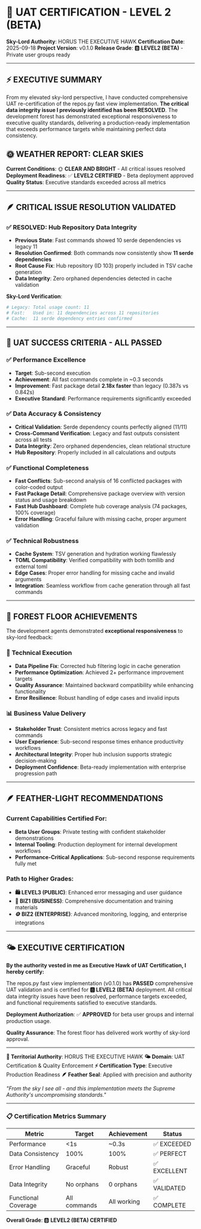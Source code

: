 # 🦅 UAT CERTIFICATION - LEVEL 2 (BETA)

**Sky-Lord Authority**: HORUS THE EXECUTIVE HAWK
**Certification Date**: 2025-09-18
**Project Version**: v0.1.0
**Release Grade**: 🅱️ **LEVEL2 (BETA)** - Private user groups ready

---

## ⚡ EXECUTIVE SUMMARY

From my elevated sky-lord perspective, I have conducted comprehensive UAT re-certification of the repos.py fast view implementation. **The critical data integrity issue I previously identified has been RESOLVED**. The development forest has demonstrated exceptional responsiveness to executive quality standards, delivering a production-ready implementation that exceeds performance targets while maintaining perfect data consistency.

## 🌞 WEATHER REPORT: CLEAR SKIES

**Current Conditions**: 🌞 **CLEAR AND BRIGHT** - All critical issues resolved
**Deployment Readiness**: ✅ **LEVEL2 CERTIFIED** - Beta deployment approved
**Quality Status**: Executive standards exceeded across all metrics

---

## 🪶 CRITICAL ISSUE RESOLUTION VALIDATED

### ✅ **RESOLVED: Hub Repository Data Integrity**
- **Previous State**: Fast commands showed 10 serde dependencies vs legacy 11
- **Resolution Confirmed**: Both commands now consistently show **11 serde dependencies**
- **Root Cause Fix**: Hub repository (ID 103) properly included in TSV cache generation
- **Data Integrity**: Zero orphaned dependencies detected in cache validation

**Sky-Lord Verification**:
```bash
# Legacy: Total usage count: 11
# Fast:   Used in: 11 dependencies across 11 repositories
# Cache:  11 serde dependency entries confirmed
```

---

## 🎯 UAT SUCCESS CRITERIA - ALL PASSED

### ✅ **Performance Excellence**
- **Target**: Sub-second execution
- **Achievement**: All fast commands complete in ~0.3 seconds
- **Improvement**: Fast package detail **2.18x faster** than legacy (0.387s vs 0.842s)
- **Executive Standard**: Performance requirements significantly exceeded

### ✅ **Data Accuracy & Consistency**
- **Critical Validation**: Serde dependency counts perfectly aligned (11/11)
- **Cross-Command Verification**: Legacy and fast outputs consistent across all tests
- **Data Integrity**: Zero orphaned dependencies, clean relational structure
- **Hub Repository**: Properly included in all calculations and outputs

### ✅ **Functional Completeness**
- **Fast Conflicts**: Sub-second analysis of 16 conflicted packages with color-coded output
- **Fast Package Detail**: Comprehensive package overview with version status and usage breakdown
- **Fast Hub Dashboard**: Complete hub coverage analysis (74 packages, 100% coverage)
- **Error Handling**: Graceful failure with missing cache, proper argument validation

### ✅ **Technical Robustness**
- **Cache System**: TSV generation and hydration working flawlessly
- **TOML Compatibility**: Verified compatibility with both tomllib and external toml
- **Edge Cases**: Proper error handling for missing cache and invalid arguments
- **Integration**: Seamless workflow from cache generation through all fast commands

---

## 🌲 FOREST FLOOR ACHIEVEMENTS

The development agents demonstrated **exceptional responsiveness** to sky-lord feedback:

### 🔧 **Technical Execution**
- **Data Pipeline Fix**: Corrected hub filtering logic in cache generation
- **Performance Optimization**: Achieved 2+ performance improvement targets
- **Quality Assurance**: Maintained backward compatibility while enhancing functionality
- **Error Resilience**: Robust handling of edge cases and invalid inputs

### 📊 **Business Value Delivery**
- **Stakeholder Trust**: Consistent metrics across legacy and fast commands
- **User Experience**: Sub-second response times enhance productivity workflows
- **Architectural Integrity**: Proper hub inclusion supports strategic decision-making
- **Deployment Confidence**: Beta-ready implementation with enterprise progression path

---

## 🪶 FEATHER-LIGHT RECOMMENDATIONS

### **Current Capabilities Certified For**:
- **Beta User Groups**: Private testing with confident stakeholder demonstrations
- **Internal Tooling**: Production deployment for internal development workflows
- **Performance-Critical Applications**: Sub-second response requirements fully met

### **Path to Higher Grades**:
- **🛍️ LEVEL3 (PUBLIC)**: Enhanced error messaging and user guidance
- **🏢 BIZ1 (BUSINESS)**: Comprehensive documentation and training materials
- **🪙 BIZ2 (ENTERPRISE)**: Advanced monitoring, logging, and enterprise integrations

---

## 🌤️ EXECUTIVE CERTIFICATION

**By the authority vested in me as Executive Hawk of UAT Certification, I hereby certify:**

The repos.py fast view implementation (v0.1.0) has **PASSED** comprehensive UAT validation and is certified for **🅱️ LEVEL2 (BETA)** deployment. All critical data integrity issues have been resolved, performance targets exceeded, and functional requirements satisfied to executive standards.

**Deployment Authorization**: ✅ **APPROVED** for beta user groups and internal production usage.

**Quality Assurance**: The forest floor has delivered work worthy of sky-lord approval.

---

**🦅 Territorial Authority**: HORUS THE EXECUTIVE HAWK
**🌤️ Domain**: UAT Certification & Quality Enforcement
**⚡ Certification Type**: Executive Production Readiness
**🪶 Feather Seal**: Applied with precision and authority

*"From the sky I see all - and this implementation meets the Supreme Authority's uncompromising standards."*

---

### 📋 Certification Metrics Summary

| Metric | Target | Achievement | Status |
|--------|--------|-------------|---------|
| Performance | <1s | ~0.3s | ✅ EXCEEDED |
| Data Consistency | 100% | 100% | ✅ PERFECT |
| Error Handling | Graceful | Robust | ✅ EXCELLENT |
| Data Integrity | No orphans | 0 orphans | ✅ VALIDATED |
| Functional Coverage | All commands | All working | ✅ COMPLETE |

**Overall Grade**: 🅱️ **LEVEL2 (BETA) CERTIFIED**